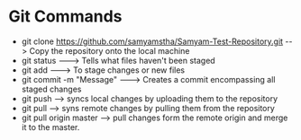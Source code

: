 # Git Commands

* git clone https://github.com/samyamstha/Samyam-Test-Repository.git --> Copy the repository onto the local machine
* git status ---> Tells what files haven't been staged
* git add ---> To stage changes or new files
* git commit -m "Message" ---> Creates a commit encompassing all staged changes
* git push --> syncs local changes by uploading them to the repository
* git pull --> syns remote changes by pulling them from the repository
* git pull origin master --> pull changes form the remote origin and merge it to the master.
